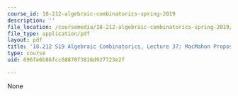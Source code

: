 ```yaml
---
course_id: 18-212-algebraic-combinatorics-spring-2019
description: ''
file_location: /coursemedia/18-212-algebraic-combinatorics-spring-2019/696fe6b86fcc68870f3816d927723e2f_MIT18_212S19_lec37.pdf
file_type: application/pdf
layout: pdf
title: '18.212 S19 Algebraic Combinatorics, Lecture 37: MacMahon Proposition and more'
type: course
uid: 696fe6b86fcc68870f3816d927723e2f

---
```

None